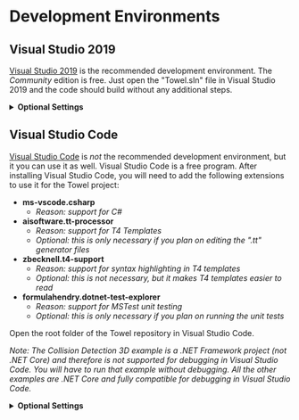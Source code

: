 # Development Environments

## Visual Studio 2019

[Visual Studio 2019](https://visualstudio.microsoft.com/) is the recommended development environment. The *Community* edition is free. Just open the "Towel.sln" file in Visual Studio 2019 and the code should build without any additional steps.

<details>
<summary><strong>Optional Settings</strong></summary>
<p>

These are some notes about settings I like to use when I code in Visual Studio. They are completely optional.

#### Dark Theme
`Tools -> Options -> Environment -> General`

#### Control Click
`Tools -> Options -> Text Editor -> General`

Enable mouse click to perform Go to Definition = false

#### Shift Key Overrides
`Tools -> Options -> Environment -> Keyboard`

Window.CloseToolWindow = *Remove*

#### Show White Space Characters
`Tools -> Options -> Text Editor -> General`

View whitespace = true

#### Tabs
`Tools -> Options -> Text Editor -> All Languages -> Tabs`

Tab size  = 4

Keep tabs = true

#### Fonts and Colors
| Setting | Value |
| :---    | :--- |
| User Members - Constants         | RBG(220, 220, 220) |
| User Members - Enum Members      | RBG(220, 220, 220) |
| User Members - Constants         | RBG(220, 220, 220) |
| User Members - Events            | RBG(220, 220, 220) |
| User Members - Extension Methods | RBG(203, 133, 155) |
| User Members - Fields            | RBG(220, 220, 220) |
| User Members - Labels            | RBG(220, 220, 220) |
| User Members - Locals            | RBG(156, 220, 254) |
| User Members - Methods           | RBG(189,  99, 128) |
| User Members - Namespaces        | RBG(220, 220, 220) |
| User Members - Parameters        | RBG(156, 220, 254) |
| User Members - Properties        | RBG(220, 220, 220) |
| User Types - Classes             | RBG( 78, 201, 176) |
| User Types - Delegates           | RBG(189,  99, 197) |
| User Types - Enums               | RBG(255, 127,  39) |
| User Types - Interfaces          | RBG(184, 215, 163) |
| User Types - Structures          | RBG(255, 255, 128) |
| User Types - Type Parameters     | RBG(128, 128,   0) |

</p>
</details>

## Visual Studio Code

[Visual Studio Code](https://visualstudio.microsoft.com/) is _not_ the recommended development environment, but it you can use it as well. Visual Studio Code is a free program. After installing Visual Studio Code, you will need to add the following extensions to use it for the Towel project:

- **ms-vscode.csharp**
	- _Reason: support for C#_
- **aisoftware.tt-processor**
	- _Reason: support for T4 Templates_
	- _Optional: this is only necessary if you plan on editing the ".tt" generator files_
- **zbecknell.t4-support**
	- _Reason: support for syntax highlighting in T4 templates_
	- _Optional: this is not necessary, but it makes T4 templates easier to read_
- **formulahendry.dotnet-test-explorer**
	- _Reason: support for MSTest unit testing_
	- _Optional: this is only necessary if you plan on running the unit tests_

Open the root folder of the Towel repository in Visual Studio Code.

_Note: The Collision Detection 3D example is a .NET Framework project (not .NET Core) and therefore is not supported for debugging in Visual Studio Code. You will have to run that example without debugging. All the other examples are .NET Core and fully compatible for debugging in Visual Studio Code._

<details>
<summary><strong>Optional Settings</strong></summary>
<p>

These are some notes about settings I like to use when I code in Visual Studio Code. They are completely optional. All settings can be modified in the ".vscode/settings.json" file.

- "editor.insertSpaces": false,
- "editor.renderWhitespace": "all",

</p>
</details>
